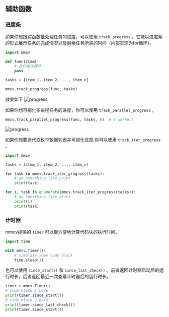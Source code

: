 ## 辅助函数

### 进度条

如果你想跟踪函数批处理任务的进度，可以使用 `track_progress` 。它能以进度条的形式展示任务的完成情况以及剩余任务所需的时间（内部实现为for循环）。

```python
import mmcv

def func(item):
    # 执行相关操作
    pass

tasks = [item_1, item_2, ..., item_n]

mmcv.track_progress(func, tasks)
```

效果如下
![progress](../_static/progress.gif)

如果你想可视化多进程任务的进度，你可以使用 `track_parallel_progress` 。

```python
mmcv.track_parallel_progress(func, tasks, 8)  # 8 workers
```

![progress](../_static/parallel_progress.gif)

如果你想要迭代或枚举数据列表并可视化进度,你可以使用 `track_iter_progress` 。

```python
import mmcv

tasks = [item_1, item_2, ..., item_n]

for task in mmcv.track_iter_progress(tasks):
    # do something like print
    print(task)

for i, task in enumerate(mmcv.track_iter_progress(tasks)):
    # do something like print
    print(i)
    print(task)
```

### 计时器

mmcv提供的 `Timer` 可以很方便地计算代码块的执行时间。

```python
import time

with mmcv.Timer():
    # simulate some code block
    time.sleep(1)
```

也可以使用 `since_start()` 和 `since_last_check()` 。前者返回计时器启动后的运行时长，后者返回最近一次查看计时器后的运行时长。


```python
timer = mmcv.Timer()
# code block 1 here
print(timer.since_start())
# code block 2 here
print(timer.since_last_check())
print(timer.since_start())
```
